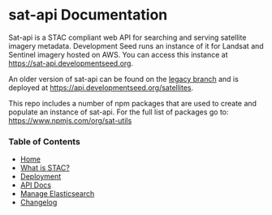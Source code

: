 

# sat-api Documentation

Sat-api is a STAC compliant web API for searching and serving satellite imagery metadata. Development Seed runs an instance of it for Landsat and Sentinel imagery hosted on AWS. You can access this instance at https://sat-api.developmentseed.org.

An older version of sat-api can be found on the [legacy branch](https://github.com/sat-utils/sat-api/tree/legacy) and is deployed at https://api.developmentseed.org/satellites.

This repo includes a number of npm packages that are used to create and populate an instance of sat-api. For the full list of packages go to:
https://www.npmjs.com/org/sat-utils

### Table of Contents 

* [Home](README.md)
* [What is STAC?](stac.md)
* [Deployment](../example/README.md)
* [API Docs](api.md)
* [Manage Elasticsearch](manage.md)
* [Changelog](https://github.com/sat-utils/sat-api/blob/sat-api-as-library/CHANGES.md)
